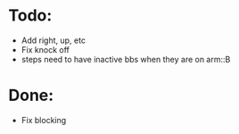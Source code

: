 # Todo:

- Add right, up, etc
- Fix knock off
- steps need to have inactive bbs when they are on arm::B


# Done:
- Fix blocking
